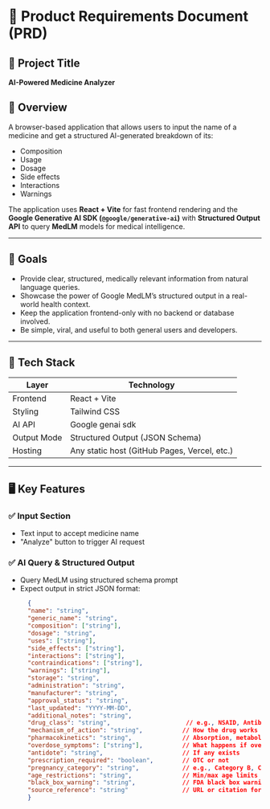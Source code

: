 # 🧾 Product Requirements Document (PRD)

## 📌 Project Title
**AI-Powered Medicine Analyzer**

## 🧠 Overview
A browser-based application that allows users to input the name of a medicine and get a structured AI-generated breakdown of its:
- Composition
- Usage
- Dosage
- Side effects
- Interactions
- Warnings

The application uses **React + Vite** for fast frontend rendering and the **Google Generative AI SDK (`@google/generative-ai`)** with **Structured Output API** to query **MedLM** models for medical intelligence.

---

## 🎯 Goals
- Provide clear, structured, medically relevant information from natural language queries.
- Showcase the power of Google MedLM’s structured output in a real-world health context.
- Keep the application frontend-only with no backend or database involved.
- Be simple, viral, and useful to both general users and developers.

---

## 🧱 Tech Stack

| Layer        | Technology                       |
|--------------|----------------------------------|
| Frontend     | React + Vite                     |
| Styling      | Tailwind CSS                     |
| AI API       | Google genai sdk    |
| Output Mode  | Structured Output (JSON Schema)  |
| Hosting      | Any static host (GitHub Pages, Vercel, etc.) |

---

## 🖥️ Key Features

### ✅ Input Section
- Text input to accept medicine name
- "Analyze" button to trigger AI request

### ✅ AI Query & Structured Output
- Query MedLM using structured schema prompt
- Expect output in strict JSON format:
  ```json
	{
  	"name": "string",
  	"generic_name": "string",
  	"composition": ["string"],
  	"dosage": "string",
  	"uses": ["string"],
  	"side_effects": ["string"],
  	"interactions": ["string"],
  	"contraindications": ["string"],
  	"warnings": ["string"],
  	"storage": "string",
  	"administration": "string",
  	"manufacturer": "string",
  	"approval_status": "string",
  	"last_updated": "YYYY-MM-DD",
  	"additional_notes": "string",
  	"drug_class": "string",                     // e.g., NSAID, Antibiotic
  	"mechanism_of_action": "string",           // How the drug works
  	"pharmacokinetics": "string",              // Absorption, metabolism info
  	"overdose_symptoms": ["string"],           // What happens if overdosed
  	"antidote": "string",                      // If any exists
  	"prescription_required": "boolean",        // OTC or not
  	"pregnancy_category": "string",            // e.g., Category B, C, D, X
  	"age_restrictions": "string",              // Min/max age limits
  	"black_box_warning": "string",             // FDA black box warning if any
  	"source_reference": "string"               // URL or citation for info
	}

